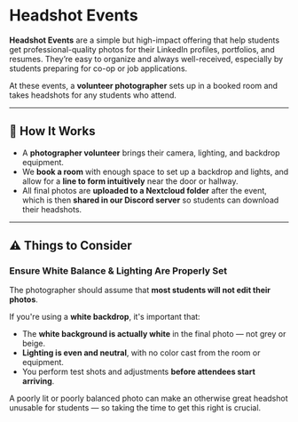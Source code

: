 # Headshot Events

**Headshot Events** are a simple but high-impact offering that help students get professional-quality photos for their LinkedIn profiles, portfolios, and resumes. They’re easy to organize and always well-received, especially by students preparing for co-op or job applications.

At these events, a **volunteer photographer** sets up in a booked room and takes headshots for any students who attend.

---

## 🧩 How It Works

- A **photographer volunteer** brings their camera, lighting, and backdrop equipment.
- We **book a room** with enough space to set up a backdrop and lights, and allow for a **line to form intuitively** near the door or hallway.
- All final photos are **uploaded to a Nextcloud folder** after the event, which is then **shared in our Discord server** so students can download their headshots.

---

## ⚠️ Things to Consider

### Ensure White Balance & Lighting Are Properly Set

The photographer should assume that **most students will not edit their photos**.

If you're using a **white backdrop**, it's important that:

- The **white background is actually white** in the final photo — not grey or beige.
- **Lighting is even and neutral**, with no color cast from the room or equipment.
- You perform test shots and adjustments **before attendees start arriving**.

A poorly lit or poorly balanced photo can make an otherwise great headshot unusable for students — so taking the time to get this right is crucial.
